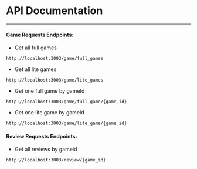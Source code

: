 # API Documentation

---

#### Game Requests Endpoints:

* Get all full games

```
http://localhost:3003/game/full_games
```

* Get all lite games

```
http://localhost:3003/game/lite_games
```

* Get one full game by gameId

```
http://localhost:3003/game/full_game/{game_id}
```

* Get one lite game by gameId

```
http://localhost:3003/game/lite_game/{game_id}
```

#### Review Requests Endpoints:

* Get all reviews by gameId

```
http://localhost:3003/review/{game_id}
```